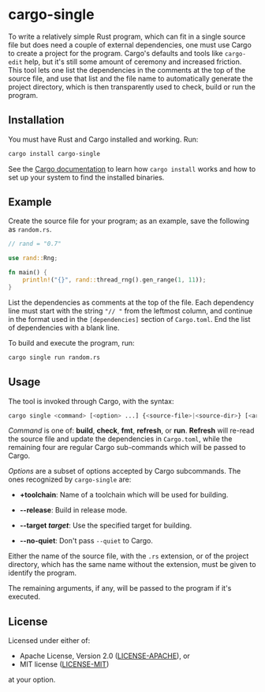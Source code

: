# cargo-single

To write a relatively simple Rust program, which can fit in a single source
file but does need a couple of external dependencies, one must use Cargo to
create a project for the program. Cargo's defaults and tools like `cargo-edit`
help, but it's still some amount of ceremony and increased friction. This tool
lets one list the dependencies in the comments at the top of the source file,
and use that list and the file name to automatically generate the project
directory, which is then transparently used to check, build or run the program.

## Installation

You must have Rust and Cargo installed and working. Run:

```sh
cargo install cargo-single
```

See the [Cargo documentation](https://doc.rust-lang.org/cargo/) to learn how
`cargo install` works and how to set up your system to find the installed
binaries.

## Example

Create the source file for your program; as an example, save the following
as `random.rs`.

```rust
// rand = "0.7"

use rand::Rng;

fn main() {
    println!("{}", rand::thread_rng().gen_range(1, 11));
}
```

List the dependencies as comments at the top of the file. Each dependency line
must start with the string `"// "` from the leftmost column, and continue in the
format used in the `[dependencies]` section of `Cargo.toml`. End the list of
dependencies with a blank line.

To build and execute the program, run:

```sh
cargo single run random.rs
```

## Usage

The tool is invoked through Cargo, with the syntax:

```sh
cargo single <command> [<option> ...] {<source-file>|<source-dir>} [<arguments>]
```

_Command_ is one of: __build__, __check__, __fmt__, __refresh__, or __run__. __Refresh__
will re-read the source file and update the dependencies in `Cargo.toml`, while
the remaining four are regular Cargo sub-commands which will be passed to Cargo.

_Options_ are a subset of options accepted by Cargo subcommands. The ones recognized by
`cargo-single` are:

* __+toolchain__: Name of a toolchain which will be used for building.

* __--release__: Build in release mode.

* __--target *target*__: Use the specified target for building.

* __--no-quiet__: Don't pass `--quiet` to Cargo.

Either the name of the source file, with the `.rs` extension, or of the project directory,
which has the same name without the extension, must be given to identify the program.

The remaining arguments, if any, will be passed to the program if it's executed.

## License

Licensed under either of:

 * Apache License, Version 2.0 ([LICENSE-APACHE](LICENSE-APACHE)), or
 * MIT license ([LICENSE-MIT](LICENSE-MIT))

at your option.
